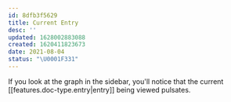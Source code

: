 ```yaml
---
id: 8dfb3f5629
title: Current Entry
desc: ''
updated: 1628002883088
created: 1620411823673
date: 2021-08-04
status: "\U0001F331"
---
```


If you look at the graph in the sidebar, you'll notice that the current [[features.doc-type.entry|entry]] being viewed pulsates.
